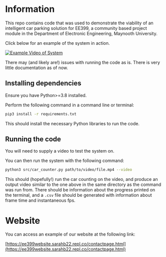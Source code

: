# Information
This repo contains code that was used to demonstrate the viability of an intelligent car parking solution for EE399, a community based project module in the Department of Electronic Engineering, Maynooth University.

Click below for an example of the system in action.

[![Example Video of System](https://img.youtube.com/vi/apLurdmOGik/0.jpg)](https://www.youtube.com/watch?v=apLurdmOGik)

There may (and likely are!) issues with running the code as is. There is very little documentation as of now.

## Installing dependencies
Ensure you have Python>=3.8 installed.

Perform the following command in a command line or terminal:
```bash
pip3 install -r requirements.txt
```
This should install the necessary Python libraries to run the code.

## Running the code
You will need to supply a video to test the system on. 

You can then run the system with the following command:
```bash
python3 src/car_counter.py path/to/video/file.mp4 --video
```
This should (hopefully!) run the car counting on the video, and produce an output video similar to the one above in the same directory as the command was run from. There should be information about the progress printed on the terminal, and a `.csv` file should be generated with information about frame time and instantaneous fps.

# Website
You can access an example of our website at the following link:

[https://ee399website.sarahb22.repl.co/contactpage.html](https://ee399website.sarahb22.repl.co/contactpage.html)
